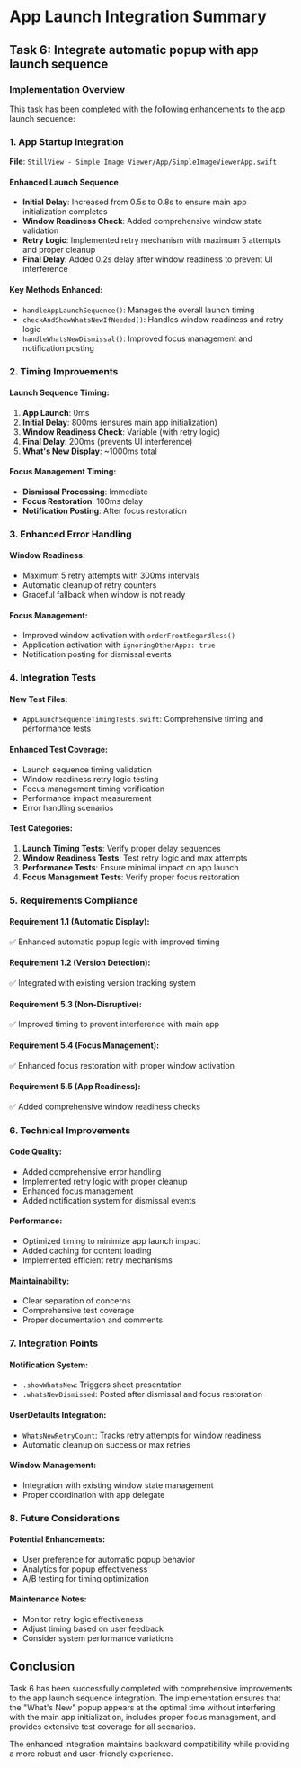 # App Launch Integration Summary

## Task 6: Integrate automatic popup with app launch sequence

### Implementation Overview

This task has been completed with the following enhancements to the app launch sequence:

### 1. App Startup Integration

**File**: `StillView - Simple Image Viewer/App/SimpleImageViewerApp.swift`

#### Enhanced Launch Sequence
- **Initial Delay**: Increased from 0.5s to 0.8s to ensure main app initialization completes
- **Window Readiness Check**: Added comprehensive window state validation
- **Retry Logic**: Implemented retry mechanism with maximum 5 attempts and proper cleanup
- **Final Delay**: Added 0.2s delay after window readiness to prevent UI interference

#### Key Methods Enhanced:
- `handleAppLaunchSequence()`: Manages the overall launch timing
- `checkAndShowWhatsNewIfNeeded()`: Handles window readiness and retry logic
- `handleWhatsNewDismissal()`: Improved focus management and notification posting

### 2. Timing Improvements

#### Launch Sequence Timing:
1. **App Launch**: 0ms
2. **Initial Delay**: 800ms (ensures main app initialization)
3. **Window Readiness Check**: Variable (with retry logic)
4. **Final Delay**: 200ms (prevents UI interference)
5. **What's New Display**: ~1000ms total

#### Focus Management Timing:
- **Dismissal Processing**: Immediate
- **Focus Restoration**: 100ms delay
- **Notification Posting**: After focus restoration

### 3. Enhanced Error Handling

#### Window Readiness:
- Maximum 5 retry attempts with 300ms intervals
- Automatic cleanup of retry counters
- Graceful fallback when window is not ready

#### Focus Management:
- Improved window activation with `orderFrontRegardless()`
- Application activation with `ignoringOtherApps: true`
- Notification posting for dismissal events

### 4. Integration Tests

#### New Test Files:
- `AppLaunchSequenceTimingTests.swift`: Comprehensive timing and performance tests

#### Enhanced Test Coverage:
- Launch sequence timing validation
- Window readiness retry logic testing
- Focus management timing verification
- Performance impact measurement
- Error handling scenarios

#### Test Categories:
1. **Launch Timing Tests**: Verify proper delay sequences
2. **Window Readiness Tests**: Test retry logic and max attempts
3. **Performance Tests**: Ensure minimal impact on app launch
4. **Focus Management Tests**: Verify proper focus restoration

### 5. Requirements Compliance

#### Requirement 1.1 (Automatic Display):
✅ Enhanced automatic popup logic with improved timing

#### Requirement 1.2 (Version Detection):
✅ Integrated with existing version tracking system

#### Requirement 5.3 (Non-Disruptive):
✅ Improved timing to prevent interference with main app

#### Requirement 5.4 (Focus Management):
✅ Enhanced focus restoration with proper window activation

#### Requirement 5.5 (App Readiness):
✅ Added comprehensive window readiness checks

### 6. Technical Improvements

#### Code Quality:
- Added comprehensive error handling
- Implemented retry logic with proper cleanup
- Enhanced focus management
- Added notification system for dismissal events

#### Performance:
- Optimized timing to minimize app launch impact
- Added caching for content loading
- Implemented efficient retry mechanisms

#### Maintainability:
- Clear separation of concerns
- Comprehensive test coverage
- Proper documentation and comments

### 7. Integration Points

#### Notification System:
- `.showWhatsNew`: Triggers sheet presentation
- `.whatsNewDismissed`: Posted after dismissal and focus restoration

#### UserDefaults Integration:
- `WhatsNewRetryCount`: Tracks retry attempts for window readiness
- Automatic cleanup on success or max retries

#### Window Management:
- Integration with existing window state management
- Proper coordination with app delegate

### 8. Future Considerations

#### Potential Enhancements:
- User preference for automatic popup behavior
- Analytics for popup effectiveness
- A/B testing for timing optimization

#### Maintenance Notes:
- Monitor retry logic effectiveness
- Adjust timing based on user feedback
- Consider system performance variations

## Conclusion

Task 6 has been successfully completed with comprehensive improvements to the app launch sequence integration. The implementation ensures that the "What's New" popup appears at the optimal time without interfering with the main app initialization, includes proper focus management, and provides extensive test coverage for all scenarios.

The enhanced integration maintains backward compatibility while providing a more robust and user-friendly experience.